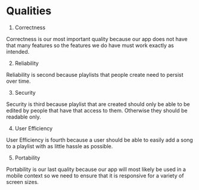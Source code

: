 # Qualities

1. Correctness

  Correctness is our most important quality because our app does not have that many features so the features we do have must work exactly as intended.

2. Reliability

  Reliability is second because playlists that people create need to persist over time.

3. Security

  Security is third because playlist that are created should only be able to be edited by people that have that access to them. Otherwise they should be readable only. 

4. User Efficiency

  User Efficiency is fourth because a user should be able to easily add a song to a playlist with as little hassle as possible. 

5. Portability

  Portability is our last quality because our app will most likely be used in a mobile context so we need to ensure that it is responsive for a variety of screen sizes.
